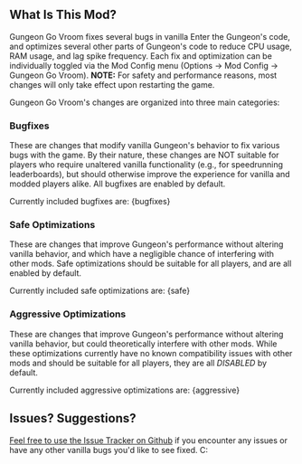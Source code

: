 ## What Is This Mod?

Gungeon Go Vroom fixes several bugs in vanilla Enter the Gungeon's code, and optimizes several other parts of Gungeon's code to reduce CPU usage, RAM usage, and lag spike frequency. Each fix and optimization can be individually toggled via the Mod Config menu (Options -> Mod Config -> Gungeon Go Vroom). **NOTE:** For safety and performance reasons, most changes will only take effect upon restarting the game.

Gungeon Go Vroom's changes are organized into three main categories:

### Bugfixes

These are changes that modify vanilla Gungeon's behavior to fix various bugs with the game. By their nature, these changes are NOT suitable for players who require unaltered vanilla functionality (e.g., for speedrunning leaderboards), but should otherwise improve the experience for vanilla and modded players alike. All bugfixes are enabled by default.

Currently included bugfixes are:
{bugfixes}

### Safe Optimizations

These are changes that improve Gungeon's performance without altering vanilla behavior, and which have a negligible chance of interfering with other mods. Safe optimizations should be suitable for all players, and are all enabled by default.

Currently included safe optimizations are:
{safe}

### Aggressive Optimizations

These are changes that improve Gungeon's performance without altering vanilla behavior, but could theoretically interfere with other mods. While these optimizations currently have no known compatibility issues with other mods and should be suitable for all players, they are all *DISABLED* by default.

Currently included aggressive optimizations are:
{aggressive}

## Issues? Suggestions?

[Feel free to use the Issue Tracker on Github](https://github.com/pcrain/GungeonGoVroom/issues) if you encounter any issues or have any other vanilla bugs you'd like to see fixed. C:
